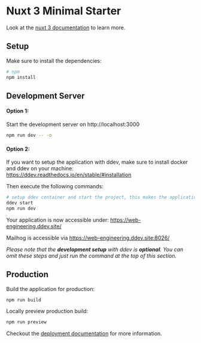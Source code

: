 # Nuxt 3 Minimal Starter

Look at the [nuxt 3 documentation](https://v3.nuxtjs.org) to learn more.

## Setup

Make sure to install the dependencies:

```bash
# npm
npm install
```

## Development Server

#### Option 1:

Start the development server on http://localhost:3000

```bash
npm run dev -- -o
```

#### Option 2:

If you want to setup the application with ddev, make sure to install docker and ddev on your machine: https://ddev.readthedocs.io/en/stable/#installation

Then execute the following commands:

```bash
# setup ddev container and start the project, this makes the application accessible behind a nginx proxy with added ssl and some development tools
ddev start
npm run dev
```

Your application is now accessible under: https://web-engineering.ddev.site/

Mailhog is accessible via https://web-engineering.ddev.site:8026/

_Please note that the **development setup** with ddev is **optional**. You can omit these steps and just run the command at the top of this section._

## Production

Build the application for production:

```bash
npm run build
```

Locally preview production build:

```bash
npm run preview
```

Checkout the [deployment documentation](https://v3.nuxtjs.org/docs/deployment) for more information.
